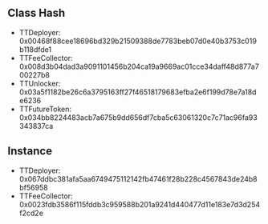 ## Class Hash

- TTDeployer: 0x00468f88cee18696bd329b21509388de7783beb07d0e40b3753c019b118dfde1
- TTFeeCollector: 0x008d3b04dad3a9091101456b204ca19a9669ac01cce34daff48d877a700227b8
- TTUnlocker: 0x03a5f1182be26c6a3795163ff27f46518179683efba2e6f199d78e7a18de6236
- TTFutureToken: 0x034bb8224483acb7a675b9dd656df7cba5c63061320c7c71ac96fa93343837ca

## Instance

- TTDeployer: 0x067ddbc381afa5aa6749475112142fb47461f28b228c4567843de24b8bf56958
- TTFeeCollector: 0x0023fdb3586f115fddb3c959588b201a9241d440477d11e183e7d3d254f2cd2e
